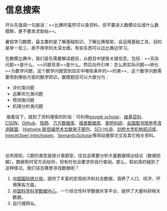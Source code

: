 # 信息搜索

​	开头先强调一句废话：==比赛时虽然可以查资料，但不要进入数模论坛或什么数模群，更不要发求助帖==。

​	暑假学习数模，最主要的是了解基础知识，了解比赛框架，会运用基础工具，目的是举一反三，故不用学的太深太细，有些东西可以边比赛边学习。

​	在数模比赛中，我们首先需要解读题目，从题目中提取关键信息。包括：==实际问题==是什么、==问题背景==是什么。然后向外引申：怎么把实际问题==转化==为数学问题，这个数学问题受到现实中哪些条件的==约束==，这个数学问题需要用到哪些方面的数学知识。数模题目可以大致分为：

- 评价类问题
- 运筹优化类问题
- 预测类问题
- 机理分析类问题

​	接着往下，就到了资料搜索的阶段：可利用[google scholar](https://scholar.google.com/)、[维基百科](https://zh.wikipedia.org/wiki/Wikipedia:%E9%A6%96%E9%A1%B5)、[CSDN](https://www.csdn.net/)、[Github](https://github.com)、[知网](https://www.cnki.net/)、[万方数据库](https://www.wanfangdata.com.cn/)、[维普数据库](https://qikan.cqvip.com/)、[掌桥科研](https://www.zhangqiaokeyan.com/?from=lsdn)、[全国图书馆参考咨询联盟](http://www.ucdrs.net/)、[Highwire 斯坦福学术文献电子期刊](https://www.highwirepress.com/)、[SCI-HUB]([tool.yovisun.com/scihub/](http://tool.yovisun.com/scihub/))、[剑桥大学机构知识库](https://www.repository.cam.ac.uk/)、[IntechOpen Intechopen](http://www.intechopen.com/)、[SemanticScholar](https://www.semanticscholar.org/)等网站搜索论文及其它相关资料。

​	

​	总所周知，C题的类型是统计类题型，往往会需要分析大量数据得出结论（数据挖掘）。数据有时官方会给你，但有时也会要求你自行查阅。那么，假如真的碰到了这种情况，我们该去哪里寻找数据呢？

 1. [中国国际统计局](http://data.stats.gov.cn/)，提供了丰富的宏观经济和社会数据，涵养了人口、经济、环境等各方面。
 2. [中国科学科学数据中心](http://www.csdb.cn/)，一个综合性科学数据共享平台，提供了大量科研相关数据。
 3. 自行搜网址。